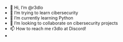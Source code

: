 - 👋 Hi, I’m @r3dlo
- 👀 I’m trying to learn cibersecurity
- 🌱 I’m currently learning Python
- 💞️ I’m looking to collaborate on cibersecurity projects
- 📫 How to reach me r3dlo at Discord!
- 
